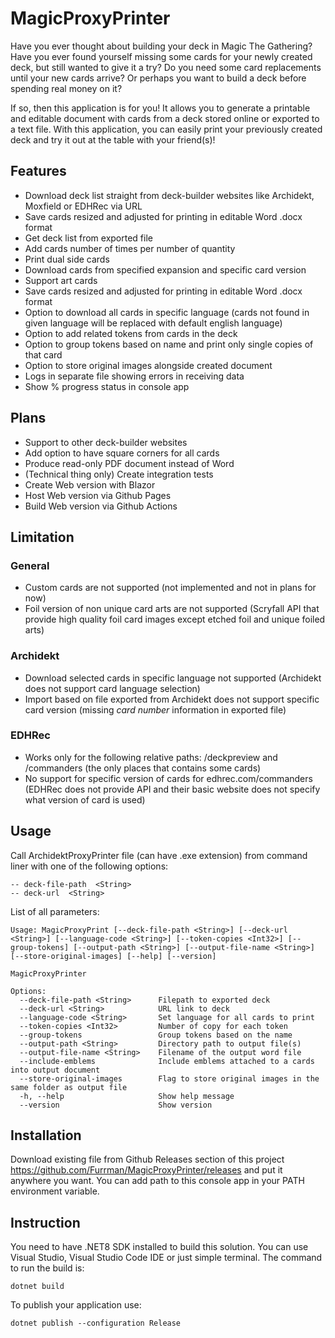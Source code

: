 # MagicProxyPrinter

Have you ever thought about building your deck in Magic The Gathering? Have you ever found yourself missing some cards for your newly created deck, but still wanted to give it a try? Do you need some card replacements until your new cards arrive? Or perhaps you want to build a deck before spending real money on it?

If so, then this application is for you! It allows you to generate a printable and editable document with cards from a deck stored online or exported to a text file. With this application, you can easily print your previously created deck and try it out at the table with your friend(s)!

## Features

- Download deck list straight from deck-builder websites like Archidekt, Moxfield or EDHRec via URL 
- Save cards resized and adjusted for printing in editable Word .docx format
- Get deck list from exported file
- Add cards number of times per number of quantity
- Print dual side cards
- Download cards from specified expansion and specific card version
- Support art cards
- Save cards resized and adjusted for printing in editable Word .docx format
- Option to download all cards in specific language (cards not found in given language will be replaced with default english language)
- Option to add related tokens from cards in the deck
- Option to group tokens based on name and print only single copies of that card
- Option to store original images alongside created document
- Logs in separate file showing errors in receiving data
- Show % progress status in console app

## Plans

- Support to other deck-builder websites
- Add option to have square corners for all cards
- Produce read-only PDF document instead of Word
- (Technical thing only) Create integration tests
- Create Web version with Blazor
- Host Web version via Github Pages
- Build Web version via Github Actions

## Limitation

### General

- Custom cards are not supported (not implemented and not in plans for now)
- Foil version of non unique card arts are not supported (Scryfall API that provide high quality foil card images except etched foil and unique foiled arts)

### Archidekt

- Download selected cards in specific language not supported (Archidekt does not support card language selection)
- Import based on file exported from Archidekt does not support specific card version (missing *card number* information in exported file)

### EDHRec

- Works only for the following relative paths: /deckpreview and /commanders (the only places that contains some cards)
- No support for specific version of cards for edhrec.com/commanders (EDHRec does not provide API and their basic website does not specify what version of card is used)

## Usage

Call ArchidektProxyPrinter file (can have .exe extension) from command liner with one of the following options:

    -- deck-file-path  <String>
    -- deck-url  <String>

List of all parameters:
```
Usage: MagicProxyPrint [--deck-file-path <String>] [--deck-url <String>] [--language-code <String>] [--token-copies <Int32>] [--group-tokens] [--output-path <String>] [--output-file-name <String>] [--store-original-images] [--help] [--version]

MagicProxyPrinter

Options:
  --deck-file-path <String>      Filepath to exported deck
  --deck-url <String>            URL link to deck
  --language-code <String>       Set language for all cards to print
  --token-copies <Int32>         Number of copy for each token
  --group-tokens                 Group tokens based on the name
  --output-path <String>         Directory path to output file(s)
  --output-file-name <String>    Filename of the output word file
  --include-emblems              Include emblems attached to a cards into output document
  --store-original-images        Flag to store original images in the same folder as output file
  -h, --help                     Show help message
  --version                      Show version
  ```

## Installation

Download existing file from Github Releases section of this project https://github.com/Furrman/MagicProxyPrinter/releases and put it anywhere you want. You can add path to this console app in your PATH environment variable.

## Instruction

You need to have .NET8 SDK installed to build this solution. You can use Visual Studio, Visual Studio Code IDE or just simple terminal. The command to run the build is:

`dotnet build`

To publish your application use:

`dotnet publish --configuration Release`
